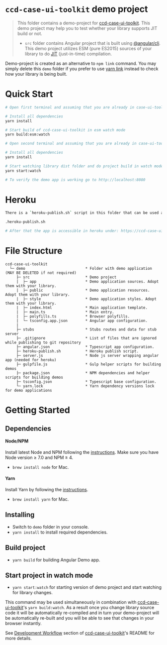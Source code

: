 # `ccd-case-ui-toolkit` demo project

> This folder contains a demo-project for [ccd-case-ui-toolkit](https://github.com/hmcts/ccd-case-ui-toolkit). This demo project may help you to test whether your library supports JIT build or not.
>
> - `src` folder contains Angular project that is built using [@angular/cli](https://www.npmjs.com/package/@angular/cli). This demo project utilizes ESM (pure ES2015) sources of your library to do [JIT](https://angular.io/docs/ts/latest/cookbook/aot-compiler.html) (just-in-time) compilation.
>
Demo-project is created as an alternative to `npm link` command. You may simply delete this `demo` folder if you prefer to use [yarn link](https://yarnpkg.com/en/docs/cli/link) instead to check how your library is being built.

# Quick Start

```bash
# Open first terminal and assuming that you are already in case-ui-toolkit folder

# Install all dependencies
yarn install

# Start build of ccd-case-ui-toolkit in esm watch mode
yarn build:esm:watch

# Open second terminal and assuming that you are already in case-ui-toolkit/demo folder

# Install all dependencies
yarn install

# Start watching library dist folder and do project build in watch mode. (notice it will reload twice as the gulp watch task registers two changes: copy inited and copy finished; also notice this spins up stubs api in the same process - see server.js)
yarn start:watch

# To verify the demo app is working go to http://localhost:8080
```

# Heroku

```bash
There is a `heroku-publish.sh` script in this folder that can be used as:

.heroku-publish.sh

# After that the app is accessible in heroku under: https://ccd-case-ui-toolkit-demo.herokuapp.com/
```

# File Structure

```
ccd-case-ui-toolkit
  └─ demo                           * Folder with demo application (MAY BE DELETED if not required) 
     ├─ src                         * Demo project
     |  ├─ app                      * Demo application sources. Adopt them with your library.
     |  ├─ public                   * Demo application resources. Adopt them with your library.
     |  ├─ style                    * Demo application styles. Adopt them with your library.
     |  ├─ index.html               * Main application template.
     |  ├─ main.ts                  * Main entry.
     |  ├─ polyfills.ts             * Browser polyfills.
     |  └─ tsconfig.app.json        * Angular app configuration.
     |   
     ├─ stubs                       * Stubs routes and data for stub server
     ├─ .gitignore                  * List of files that are ignored while publishing to git repository
     ├─ angular.json                * Typescript app configuration.
     ├─ heroku-publish.sh           * Heroku publish script.
     ├─ server.js                   * Node js server wrapping angular app (needed for heroku)
     ├─ gulpfile.js                 * Gulp helper scripts for building demos
     ├─ package.json                * NPM dependencies and helper scripts for building demos
     ├─ tsconfig.json               * Typescript base configuration.
     └─ yarn.lock                   * Yarn dependency versions lock for demo applications
```

# Getting Started

## Dependencies

#### Node/NPM
Install latest Node and NPM following the [instructions](https://nodejs.org/en/download/). Make sure you have Node version ≥ 7.0 and NPM ≥ 4.

- `brew install node` for Mac.

#### Yarn
Install Yarn by following the [instructions](https://yarnpkg.com/en/docs/install).

- `brew install yarn` for Mac.

## Installing
- Switch to `demo` folder in your console.
- `yarn install` to install required dependencies.

## Build project
- `yarn build` for building Angular Demo app.

## Start project in watch mode
- `yarn start:watch` for starting version of demo project and start watching for library changes.

This command may be used simultaneously in combination with [ccd-case-ui-toolkit](https://github.com/hmcts/ccd-case-ui-toolkit)'s `yarn build:watch`. As a result once you change library source code it will be automatically re-compiled and in turn your demo-project will be automatically re-built and you will be able to see that changes in your browser instantly. 

See [Development Workflow](https://github.com/hmcts/ccd-case-ui-toolkit#development-workflow) section of [ccd-case-ui-toolkit](hhttps://github.com/hmcts/ccd-case-ui-toolkit)'s README for more details.
